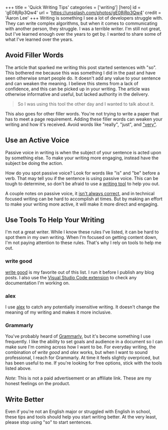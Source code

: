 +++
title = 'Quick Writing Tips'
categories = ['writing']
[hero]
  id = 'gE08jRp3Qw4'
  url = 'https://unsplash.com/photos/gE08jRp3Qw4'
  credit = 'Aaron Lee'
+++
Writing is something I see a lot of developers struggle with. They can write
complex algorithms, but when it comes to communicating with another person, they
struggle. I was a terrible writer. I'm still not great, but I've learned enough
over the years to get by. I wanted to share some of what I've learned over the
years.

## Avoid Filler Words

The article that sparked me writing this post started sentences with "so". This
bothered me because this was something I did in the past and have seen otherwise
smart people do. It doesn't add any value to your sentence and can weaken the
meaning. I believe this stems from a lack of confidence, and this can be picked
up in your writing. The article was otherwise informative and useful, but lacked
authority in the delivery.

> So I was using this tool the other day and I wanted to talk about it.

This also goes for other filler words. You're not trying to write a paper that
has to meet a page requirement. Adding these filler words can weaken your writing
and how it's received. Avoid words like "really", "just", and ["very"](https://www.proofreadingservices.com/pages/very).

## Use an Active Voice

Passive voice in writing is when the subject of your sentence is acted upon by
something else. To make your writing more engaging, instead have the subject be
doing the action.

How do you spot passive voice? Look for words like "is" and "be" before a verb.
That may tell you if the sentence is using passive voice. This can be tough to
determine, so don't be afraid to use a [writing tool](#use-tools-to-help-your-writing)
to help you out.

A couple notes on passive voice, it [isn't always correct](https://www.grammarly.com/blog/passive-voice/),
and in technical focused writing can be hard to accomplish at times. But by making
an effort to make your writing more active, it will make it more direct and
engaging.

## Use Tools To Help Your Writing

I'm not a great writer. While I know these rules I've listed, it can be hard to
spot them in my own writing. When I'm focused on getting content down, I'm not
paying attention to these rules. That's why I rely on tools to help me out.

### write good

[write good](https://github.com/btford/write-good) is my favorite out of this list.
I run it before I publish any blog posts. I also use the [Visual Studio Code extension](https://marketplace.visualstudio.com/items?itemName=travisthetechie.write-good-linter)
to check any documentation I'm working on.

### alex

I use [alex](https://alexjs.com/) to catch any potentially insensitive writing.
It doesn't change the meaning of my writing and makes it more inclusive.

### Grammarly

You've probably heard of [Grammarly](https://www.grammarly.com/), but it's become
something I use frequently. I like the ability to set goals and audience in a
document so I can make sure I'm coming across how I want to be. For everyday
writing, the combination of _write good_ and _alex_ works, but when I want to
sound professional, I reach for Grammarly. At time it feels slightly overpriced,
but has been useful to me. If you're looking for free options, stick with the
tools listed above.

_Note_: This is not a paid advertisement or an affiliate link. These are my honest
feelings on the product.

## Write Better

Even if you're not an English major or struggled with English in school, these
tips and tools should help you start writing better. At the very least, please
stop using "so" to start sentences.
